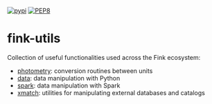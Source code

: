 [![pypi](https://img.shields.io/pypi/v/fink-utils.svg)](https://pypi.python.org/pypi/fink-utils)
[![PEP8](https://github.com/astrolabsoftware/fink-utils/workflows/PEP8/badge.svg)](https://github.com/astrolabsoftware/fink-utils/actions?query=workflow%3APEP8)

# fink-utils

Collection of useful functionalities used across the Fink ecosystem:

- [photometry](fink_utils/photometry): conversion routines between units
- [data](fink_utils/data): data manipulation with Python
- [spark](fink_utils/spark): data manipulation with Spark
- [xmatch](fink_utils/xmatch): utilities for manipulating external databases and catalogs
